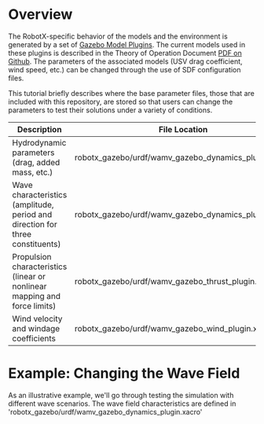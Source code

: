 # Overview #

The RobotX-specific behavior of the models and the environment is generated by a set of [Gazebo Model Plugins](http://gazebosim.org/tutorials?tut=plugins_hello_world).  The current models used in these plugins is described in the Theory of Operation Document [PDF on Github](https://github.com/bsb808/robotx_docs/blob/master/theoryofoperation/theory_of_operation.pdf).  The parameters of the associated models (USV drag coefficient, wind speed, etc.) can be changed through the use of SDF configuration files.

This tutorial briefly describes where the base parameter files, those that are included with this repository, are stored so that users can change the parameters to test their solutions under a variety of conditions.

| Description | File Location | Notes |
|-------------|---------------|------ |
| Hydrodynamic parameters (drag, added mass, etc.) | robotx_gazebo/urdf/wamv_gazebo_dynamics_plugin.xacro | Current parameters based on FAU Publication https://doi.org/10.1016/j.oceaneng.2016.09.037 |
| Wave characteristics (amplitude, period and direction for three constituents) |  robotx_gazebo/urdf/wamv_gazebo_dynamics_plugin.xacro | Values correspond to same values used in visual texture |
| Propulsion characteristics (linear or nonlinear mapping and force limits) | robotx_gazebo/urdf/wamv_gazebo_thrust_plugin.xacro | Nonlinear mapping is based on experimental results from FAU https://doi.org/10.1016/j.oceaneng.2016.09.037 |
| Wind velocity and windage coefficients | robotx_gazebo/urdf/wamv_gazebo_wind_plugin.xacro | Windage coefficeints from same FAU report https://doi.org/10.1016/j.oceaneng.2016.09.037 |

# Example: Changing the Wave Field #

As an illustrative example, we'll go through testing the simulation with different wave scenarios.  The wave field characteristics are defined in 'robotx_gazebo/urdf/wamv_gazebo_dynamics_plugin.xacro'